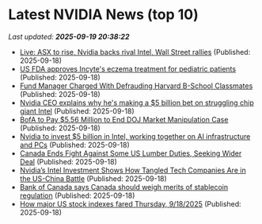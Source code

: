 # Latest NVIDIA News (top 10)
_Last updated: **2025-09-19 20:38:22**_

- [Live: ASX to rise, Nvidia backs rival Intel, Wall Street rallies](https://www.abc.net.au/news/2025-09-19/asx-markets-business-live-news-september-19/105792346) (Published: 2025-09-18)
- [US FDA approves Incyte's eczema treatment for pediatric patients](https://biztoc.com/x/3fcab1e1db895285) (Published: 2025-09-18)
- [Fund Manager Charged With Defrauding Harvard B-School Classmates](https://biztoc.com/x/0263847102aa0180) (Published: 2025-09-18)
- [Nvidia CEO explains why he's making a $5 billion bet on struggling chip giant Intel](https://biztoc.com/x/0e7732889afa0031) (Published: 2025-09-18)
- [BofA to Pay $5.56 Million to End DOJ Market Manipulation Case](https://biztoc.com/x/961fcc3f2e6e7fa9) (Published: 2025-09-18)
- [Nvidia to invest $5 billion in Intel, working together on AI infrastructure and PCs](https://biztoc.com/x/39a45cc781acd270) (Published: 2025-09-18)
- [Canada Ends Fight Against Some US Lumber Duties, Seeking Wider Deal](https://biztoc.com/x/5e8e3923386961d2) (Published: 2025-09-18)
- [Nvidia’s Intel Investment Shows How Tangled Tech Companies Are in the US-China Battle](https://biztoc.com/x/027642d22ea5f6b6) (Published: 2025-09-18)
- [Bank of Canada says Canada should weigh merits of stablecoin regulation](https://biztoc.com/x/cadb095d4f2589a5) (Published: 2025-09-18)
- [How major US stock indexes fared Thursday, 9/18/2025](https://abcnews.go.com/Business/wireStory/major-us-stock-indexes-fared-thursday-9182025-125716282) (Published: 2025-09-18)

